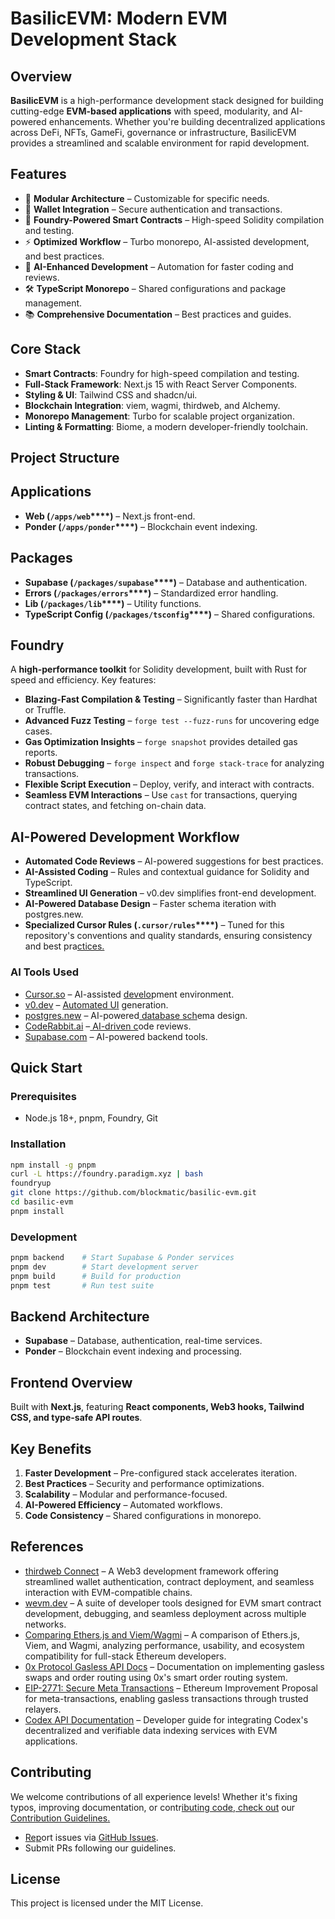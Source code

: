 # BasilicEVM: Modern EVM Development Stack

## Overview

**BasilicEVM** is a high-performance development stack designed for building cutting-edge **EVM-based applications** with speed, modularity, and AI-powered enhancements. Whether you're building decentralized applications across DeFi, NFTs, GameFi, governance or infrastructure, BasilicEVM provides a streamlined and scalable environment for rapid development.

## Features

- 🧩 **Modular Architecture** – Customizable for specific needs.
- 👛 **Wallet Integration** – Secure authentication and transactions.
- 🔨 **Foundry-Powered Smart Contracts** – High-speed Solidity compilation and testing.
- ⚡ **Optimized Workflow** – Turbo monorepo, AI-assisted development, and best practices.
- 🤖 **AI-Enhanced Development** – Automation for faster coding and reviews.
- 🛠️ **TypeScript Monorepo** – Shared configurations and package management.
- 📚 **Comprehensive Documentation** – Best practices and guides.

## Core Stack

- **Smart Contracts**: Foundry for high-speed compilation and testing.
- **Full-Stack Framework**: Next.js 15 with React Server Components.
- **Styling & UI**: Tailwind CSS and shadcn/ui.
- **Blockchain Integration**: viem, wagmi, thirdweb, and Alchemy.
- **Monorepo Management**: Turbo for scalable project organization.
- **Linting & Formatting**: Biome, a modern developer-friendly toolchain.

## Project Structure

## Applications

- **Web (********`/apps/web`********\*\*\*\*)** – Next.js front-end.
- **Ponder (********`/apps/ponder`********\*\*\*\*)** – Blockchain event indexing.

## Packages

- **Supabase (********`/packages/supabase`********\*\*\*\*)** – Database and authentication.
- **Errors (********`/packages/errors`********\*\*\*\*)** – Standardized error handling.
- **Lib (********`/packages/lib`********\*\*\*\*)** – Utility functions.
- **TypeScript Config (********`/packages/tsconfig`********\*\*\*\*)** – Shared configurations.

## Foundry

A **high-performance toolkit** for Solidity development, built with Rust for speed and efficiency. Key features:

- **Blazing-Fast Compilation & Testing** – Significantly faster than Hardhat or Truffle.
- **Advanced Fuzz Testing** – `forge test --fuzz-runs` for uncovering edge cases.
- **Gas Optimization Insights** – `forge snapshot` provides detailed gas reports.
- **Robust Debugging** – `forge inspect` and `forge stack-trace` for analyzing transactions.
- **Flexible Script Execution** – Deploy, verify, and interact with contracts.
- **Seamless EVM Interactions** – Use `cast` for transactions, querying contract states, and fetching on-chain data.

## AI-Powered Development Workflow

- **Automated Code Reviews** – AI-powered suggestions for best practices.
- **AI-Assisted Coding** – Rules and contextual guidance for Solidity and TypeScript.
- **Streamlined UI Generation** – v0.dev simplifies front-end development.
- **AI-Powered Database Design** – Faster schema iteration with postgres.new.
- **Specialized Cursor Rules (********`.cursor/rules`********\*\*\*\*)** – Tuned for this repository's conventions and quality standards, ensuring consistency and best pra[ctices.](https://cursor.so/)

### AI Tools Used

- [Cursor.so](https://cursor.so/) – AI-assisted [develo](https://v0.dev/)pment environment.
- [v0.dev](https://v0.dev/) – [Automated UI](https://postgres.new/) generation.
- [postgres.new](https://postgres.new/) – AI-powered[ database sch](https://coderabbit.ai/)ema design.
- [CodeRabbit.ai](https://coderabbit.ai/) –[ AI-driven c](https://supabase.com/)ode reviews.
- [Supabase.com](https://supabase.com/) – AI-powered backend tools.

## Quick Start

### Prerequisites

- Node.js 18+, pnpm, Foundry, Git

### Installation

```bash
npm install -g pnpm
curl -L https://foundry.paradigm.xyz | bash
foundryup
git clone https://github.com/blockmatic/basilic-evm.git
cd basilic-evm
pnpm install
```

### Development

```bash
pnpm backend    # Start Supabase & Ponder services
pnpm dev        # Start development server
pnpm build      # Build for production
pnpm test       # Run test suite
```

## Backend Architecture

- **Supabase** – Database, authentication, real-time services.
- **Ponder** – Blockchain event indexing and processing.

## Frontend Overview

Built with **Next.js**, featuring **React components, Web3 hooks, Tailwind CSS, and type-safe API routes**.

## Key Benefits

1. **Faster Development** – Pre-configured stack accelerates iteration.
2. **Best Practices** – Security and performance optimizations.
3. **Scalability** – Modular and performance-focused.
4. **AI-Powered Efficiency** – Automated workflows.
5. **Code Consistency** – Shared configurations in monorepo.

## References

- [thirdweb Connect](https://thirdweb.com/connect) – A Web3 development framework offering streamlined wallet authentication, contract deployment, and seamless interaction with EVM-compatible chains.
- [wevm.dev](https://wevm.dev) – A suite of developer tools designed for EVM smart contract development, debugging, and seamless deployment across multiple networks.
- [Comparing Ethers.js and Viem/Wagmi](https://gaboesquivel.com/blog/2024-07-viem-wagmi-ethers) – A comparison of Ethers.js, Viem, and Wagmi, analyzing performance, usability, and ecosystem compatibility for full-stack Ethereum developers.
- [0x Protocol Gasless API Docs](https://0x.org/docs/gasless-api/introduction) – Documentation on implementing gasless swaps and order routing using 0x's smart order routing system.
- [EIP-2771: Secure Meta Transactions](https://eips.ethereum.org/EIPS/eip-2771) – Ethereum Improvement Proposal for meta-transactions, enabling gasless transactions through trusted relayers.
- [Codex API Documentation](https://www.codex.io/) – Developer guide for integrating Codex's decentralized and verifiable data indexing services with EVM applications.


## Contributing

We welcome contributions of all experience levels! Whether it's fixing typos, improving documentation, or contr[ibuting code, check out](https://github.com/blockmatic/basilic-evm/CONTRIBUTING.md) our [Contribution Guide](https://github.com/blockmatic/basilic-evm/CONTRIBUTING.md)[lines](https://github.com/blockmatic/basilic-evm/issues)[.](https://github.com/blockmatic/basilic-evm/issues)

- [Rep](https://github.com/blockmatic/basilic-evm/issues)ort issues via [GitHub Issues](https://github.com/blockmatic/basilic-evm/issues).
- Submit PRs following our guidelines.

## License

This project is licensed under the MIT License.

